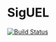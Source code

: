 # SigUEL
[![Build Status](https://travis-ci.org/Rikeard/SigUEL.svg?branch=master)](https://travis-ci.org/Rikeard/SigUEL)
